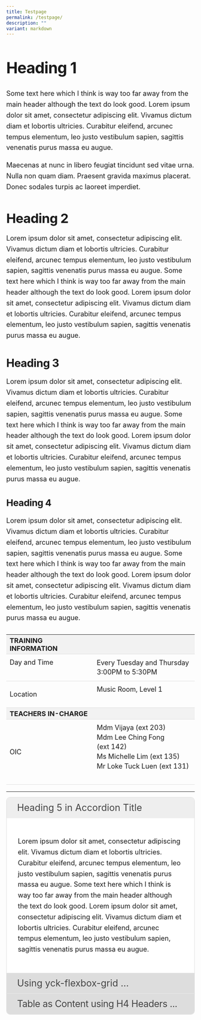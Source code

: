 ```yaml
---
title: Testpage
permalink: /testpage/
description: ""
variant: markdown
---
```

<div class="yck-component">
	<h1>Heading 1</h1>
	<p>Some text here which I think is way too far away from the main header although the text do look good. Lorem ipsum dolor sit amet, consectetur adipiscing elit. Vivamus dictum diam et lobortis ultricies. Curabitur eleifend, arcunec tempus elementum, leo justo vestibulum sapien, sagittis venenatis purus massa eu augue.</p> 
	
<p>Maecenas at nunc in libero feugiat tincidunt sed vitae urna. Nulla non quam diam. Praesent gravida maximus placerat. Donec sodales turpis ac laoreet imperdiet.</p>
	
<h2>Heading 2</h2>
	<p>Lorem ipsum dolor sit amet, consectetur adipiscing elit. Vivamus dictum diam et lobortis ultricies. Curabitur eleifend, arcunec tempus elementum, leo justo vestibulum sapien, sagittis venenatis purus massa eu augue. Some text here which I think is way too far away from the main header although the text do look good. Lorem ipsum dolor sit amet, consectetur adipiscing elit. Vivamus dictum diam et lobortis ultricies. Curabitur eleifend, arcunec tempus elementum, leo justo vestibulum sapien, sagittis venenatis purus massa eu augue.</p> 
	
<h3>Heading 3</h3>
	<p>Lorem ipsum dolor sit amet, consectetur adipiscing elit. Vivamus dictum diam et lobortis ultricies. Curabitur eleifend, arcunec tempus elementum, leo justo vestibulum sapien, sagittis venenatis purus massa eu augue. Some text here which I think is way too far away from the main header although the text do look good. Lorem ipsum dolor sit amet, consectetur adipiscing elit. Vivamus dictum diam et lobortis ultricies. Curabitur eleifend, arcunec tempus elementum, leo justo vestibulum sapien, sagittis venenatis purus massa eu augue.</p> 
	
<h4>Heading 4</h4>
	<p>Lorem ipsum dolor sit amet, consectetur adipiscing elit. Vivamus dictum diam et lobortis ultricies. Curabitur eleifend, arcunec tempus elementum, leo justo vestibulum sapien, sagittis venenatis purus massa eu augue. Some text here which I think is way too far away from the main header although the text do look good. Lorem ipsum dolor sit amet, consectetur adipiscing elit. Vivamus dictum diam et lobortis ultricies. Curabitur eleifend, arcunec tempus elementum, leo justo vestibulum sapien, sagittis venenatis purus massa eu augue.</p> 
	 <table class="yck-table">
        <thead>
            <tr>
                <th class="yck-th">TRAINING INFORMATION</th>
                <th class="yck-th"></th>
            </tr>
        </thead>
        <tbody>
            <tr>
							<td class="yck-td"><p>Day and Time</p></td>
							<td class="yck-td">Every Tuesday and Thursday<br> 3:00PM to 5:30PM</td>
            </tr>
            <tr>
							<td class="yck-td">Location</td>
							<td class="yck-td"><p>Music Room, Level 1</p></td>
            </tr>
            <tr>
                <th class="yck-th">TEACHERS IN-CHARGE</th>
                <th class="yck-th"></th>
            </tr>
            <tr>
                <td class="yck-td">OIC</td>
                <td class="yck-td"><p>Mdm Vijaya (ext 203)<br>
																									Mdm Lee Ching Fong (ext 142)<br>
																									Ms Michelle Lim (ext 135)<br>
									Mr Loke Tuck Luen (ext 131)</p></td>
            </tr>
        </tbody>
    </table>
</div>

<hr>
<div class="yck-component">
<div class="accordion">
  <input checked="" class="accordion-select" name="select" type="radio">
  <div class="accordion-title h5"><span>Heading 5 in Accordion Title</span></div>
  <div class="accordion-content"><p>Lorem ipsum dolor sit amet, consectetur adipiscing elit. Vivamus dictum diam et lobortis ultricies. Curabitur eleifend, arcunec tempus elementum, leo justo vestibulum sapien, sagittis venenatis purus massa eu augue. Some text here which I think is way too far away from the main header although the text do look good. Lorem ipsum dolor sit amet, consectetur adipiscing elit. Vivamus dictum diam et lobortis ultricies. Curabitur eleifend, arcunec tempus elementum, leo justo vestibulum sapien, sagittis venenatis purus massa eu augue.</p> </div> 
  <input class="accordion-select" name="select" type="radio">
  <div class="accordion-title"><span>Using yck-flexbox-grid ...</span></div>
  <div class="accordion-content">
	<ul class="yck-flexbox-grid">
		<li>
	<h4>Heading 4</h4>
	<p>Lorem ipsum dolor sit amet, consectetur adipiscing elit. Vivamus dictum diam et lobortis ultricies. Curabitur eleifend, arcunec tempus elementum, leo justo vestibulum sapien, sagittis venenatis purus massa eu augue. Some text here which I think is way too far away from the main header although the text do look good. Lorem ipsum dolor sit amet, consectetur adipiscing elit. Vivamus dictum diam et lobortis ultricies. Curabitur eleifend, arcunec tempus elementum, leo justo vestibulum sapien, sagittis venenatis purus massa eu augue.</p> 	
		</li>
	<li>
		<h4>Level 4 Heading</h4>
		<p>Maecenas at nunc in libero feugiat tincidunt sed vitae urna. Nulla non quam diam. Praesentgravida maximus placerat. Donec sodales turpis ac laoreet imperdiet.</p>
	<p>Lorem ipsum dolor sit amet, consectetur adipiscing elit. Vivamus dictum diam et lobortis ultricies. Curabitur eleifend, arcunec tempus elementum, leo justo vestibulum sapien, sagittis venenatis purus massa eu augue.</p></li>
<li>		<h4>Some other Header</h4>
		<p>Lorem ipsum dolor sit amet, consectetur adipiscing elit. Vivamus dictum diam et lobortis ultricies. Curabitur eleifend, arcunec tempus elementum, leo justo vestibulum sapien, sagittis venenatis purus massa eu augue. Some text here which I think is way too far away from the main header although the text do look good. Lorem ipsum dolor sit amet, consectetur adipiscing elit. Vivamus dictum diam et lobortis ultricies. Curabitur eleifend, arcunec tempus elementum, leo justo vestibulum sapien, sagittis venenatis purus massa eu augue.</p>
</li>
</ul>

</div> 
  <input class="accordion-select" name="select" type="radio">
  <div class="accordion-title yck-h4"><span>Table as Content using H4 Headers ...</span></div>
  <div class="accordion-content">
	<ul class="yck-flexbox-grid">
		<li>
	<h4>Heading 4</h4>
	<p>Some text here which I think is way too far away from the main header although the text do look good.</p> <p>Lorem ipsum dolor sit amet, consectetur adipiscing elit.</p>
		</li>
	<li>
		<h4>Level 4 Heading</h4>
		<p>Maecenas at nunc in libero feugiat tincidunt sed vitae urna. Nulla non quam diam. Praesentgravida maximus placerat. Donec sodales turpis ac laoreet imperdiet.</p>
</li>
</ul>

<table class="yck-table">
        <thead>
            <tr>
                <th class="yck-th">TRAINING INFORMATION</th>
                <th class="yck-th"></th>
            </tr>
        </thead>
        <tbody>
            <tr>
                <td class="yck-td">Day and Time</td>
                <td class="yck-td">Every Tuesday and Thursday<br> 3:00PM to 5:30PM</td>
            </tr>
            <tr>
                <td class="yck-td">Location</td>
                <td class="yck-td">Music Room, Level 1</td>
            </tr>
		</tbody>
		</table>
	</div> 
</div> 
</div>

<style>
	:root {
    --yck-color-text-light: #888;
    --yck-color-border: #e0e0e0;
    --yck-text-line-height: 1.6em;
    --yck-heading-line-height: 1.2em;
    --yck-heading-letter-spacing: -0.02em;
    --yck-content-width: 100%;
    --yck-transition-speed: 0.8s;
    --yck-transition-timing: cubic-bezier(0.4, 0, 0.2, 1);
    --yck-spacing-unit: 1em;
    --yck-border-radius: 4px;
    --yck-box-shadow: 0 2px 4px rgba(0, 0, 0, 0.1);

    /* @link https://utopia.fyi/type/calculator?c=320,18,1.125,1240,18,1.2,5,2,&s=0.75|0.5|0.25,1.5|2|3|4|6,s-l&g=s,l,xl,12 */

    --yck-step--2: clamp(0.7813rem, 0.9263rem + -0.1872vw, 0.8889rem);
    --yck-step--1: clamp(0.9375rem, 1.0217rem + -0.1087vw, 1rem);
    --yck-step-0: clamp(1.125rem, 1.125rem + 0vw, 1.125rem);
    --yck-step-1: clamp(1.2656rem, 1.2363rem + 0.1467vw, 1.35rem);
    --yck-step-2: clamp(1.4238rem, 1.3556rem + 0.3412vw, 1.62rem);
    --yck-step-3: clamp(1.6018rem, 1.4828rem + 0.5951vw, 1.944rem);
    --yck-step-4: clamp(1.802rem, 1.6174rem + 0.9231vw, 2.3328rem);
    --yck-step-5: clamp(2.0273rem, 1.7587rem + 1.3427vw, 2.7994rem);

    --yck-space-s-l: clamp(1.125rem, 0.7337rem + 1.9565vw, 2.25rem);
}


.yck-component {
    line-height: var(--yck-text-line-height);
    letter-spacing: normal;
    font-size: var(--yck-step-0);
}

.yck-component h1,
.yck-component h2,
.yck-component h3,
.yck-component h4,
.yck-component h5,
.yck-component h6,
.yck-component p {
    overflow-wrap: break-word;
}

.yck-component p {
    text-wrap: pretty;
}

.yck-component h1,
.yck-component h2,
.yck-component h3,
.yck-component h4,
.yck-component h5,
.yck-component h6 {
    text-wrap: balance;
}

.yck-component .yck-h1,
.yck-component h1 {
    font-size: var(--yck-step-5);
    margin-bottom: var(--yck-space-s-l);
    line-height: var(--yck-heading-line-height);
    letter-spacing: var(--yck-heading-letter-spacing);
}

.yck-component .yck-h2,
.yck-component h2 {
    font-size: var(--yck-step-4);
    margin-bottom: var(--yck-space-s-l) * 0.8;
    line-height: var(--yck-heading-line-height);
    letter-spacing: var(--yck-heading-letter-spacing);
}

.yck-component .yck-h3,
.yck-component h3 {
    font-size: var(--yck-step-3);
    margin-bottom: var(--yck-space-s-l) * 0.6;
    line-height: var(--yck-heading-line-height);
    letter-spacing: var(--yck-heading-letter-spacing);
}

.yck-component .yck-h4,
.yck-component h4 {
    font-size: var(--yck-step-2);
    margin-bottom: var(--yck-space-s-l) * 0.4;
    text-transform: titlecase;
    line-height: var(--yck-heading-line-height);
    letter-spacing: var(--yck-heading-letter-spacing);
}

.yck-component .yck-h5,
.yck-component h5 {
    font-size: var(--yck-step-1);
    margin-bottom: var(--yck-space-m);
    text-transform: uppercase;
    line-height: var(--yck-heading-line-height);
    letter-spacing: var(--yck-heading-letter-spacing);
}

.yck-component .yck-h6,
.yck-component h6 {
    font-size: var(--yck-step-0);
    margin-bottom: calc(var(--yck-spacing-unit) * 0.2);
    text-transform: uppercase;
    line-height: var(--yck-heading-line-height);
    letter-spacing: var(--yck-heading-letter-spacing);
}

.yck-component .yck-text-small {
    font-size: var(--yck-step--1);
    margin-bottom: var(--yck-space-xs);
}

.yck-component .yck-text-xs {
    font-size: var(--yck-step--2);
    margin-bottom: var(--yck-space-2xs);
}

.yck-component ol,
.yck-component p,
.yck-component ul {
    font-size: var(--yck-step-0);
    margin-bottom: var(--yck-spacing-unit);
}

.yck-component ul.yck-custom-list {
    list-style: none;
    padding-left: 0;
    margin-left: 0;
    font-size: inherit;
}

.yck-component ul.yck-custom-list li {
    position: relative;
    padding-left: 1.5em;
    margin-bottom: 0.5em;
    line-height: 1em;
}

.yck-component ul.yck-custom-list li::before {
    content: '~';
    position: absolute;
    left: 0;
}

.yck-component .yck-table {
    border-collapse: collapse;
    max-width: 100%;
    margin-top: 1.6em;
    margin-bottom: var(--yck-spacing-unit);
    font-size: var(--yck-step-0);
}

.yck-component .yck-th {
    background-color: #f2f2f2;
    text-align: left;
    border-bottom: 1px solid #ddd;
    text-transform: uppercase;
}

.yck-component .yck-th h4,
.yck-component .yck-th h5,
.yck-component .yck-th h6 {
    margin: 0 0 0.5em;
}

.yck-component .yck-td {
    border-bottom: 1px solid #ddd;
    max-width: 320px;
    word-wrap: break-word;
    line-height: 1.6rem;
    padding-top: 0.5em;
    padding-bottom: 0.5em;
  }

.yck-component .yck-table tbody .yck-td p {
    margin-block: 0;
    padding-bottom: 0.5em;
}
    
 .yck-component .yck-table tbody .yck-td p:last-child {
     padding-bottom: 1.5em;
 }




.yck-component .yck-gallery-container {
    display: flex;
    flex-direction: column;
    align-items: center;
    gap: 1em;
}

.yck-component .yck-gallery-container .yck-iframe-container {
    position: relative;
    width: 100%;
    padding-bottom: 56.25%;
    overflow: hidden;
}

.yck-component .yck-gallery-container iframe {
    position: absolute;
    top: 0;
    left: 0;
    width: 100%;
    height: 100%;
    margin-bottom: 1em;
}

.yck-component .yck-gallery-container small,
.yck-component .yck-gallery-container .yck-figcaption {
    display: block;
    text-align: center;
    font-style: italic;
    margin-top: 0.5em;
    color: var(--yck-color-text-light);
}

.yck-component .yck-gallery-container img {
    display: block;
    width: 100%;
    height: auto;
    border-radius: var(--yck-border-radius);
    box-shadow: var(--yck-box-shadow);
    object-fit: cover;
}

.yck-component .yck-gallery-container .yck-image-row {
    display: flex;
    flex-direction: row;
    flex-wrap: wrap;
    gap: 0.5em;
}

.yck-component .yck-gallery-container .yck-image-row img {
    flex: 1 1 calc(25% - 0.5em);
    min-width: calc(50% - 0.5em);
    object-fit: cover;
}

.yck-component .yck-gallery-container .yck-image-row img .yck-text-xs,
.yck-component .yck-gallery-container .yck-image-row img .yck-figcaption	{
	
}
	
/* Base styles for accordion */
.accordion {
  box-sizing: border-box;
  display: flex;
  overflow: hidden;
  width: 100%;
  border-color: #dedede;
  border-radius: 10px;
  border-style: solid;
  border-width: 1px;
  flex-direction: column;
  height: auto;
}

.accordion-select {
  cursor: pointer;
  margin: 0;
  opacity: 0;
  z-index: 1;
  background-color: #ddd;
  color: #444;
  width: 100%;
  height: 55px;
  font-size: var(--yck-step-2);
  margin-bottom: -55px;
  margin-right: -55px;
}

.accordion-title {
  position: relative;
  background-color: #ddd;
  color: #444;
  width: 100%;
  height: 55px;
  font-size: var(--yck-step-2);
}

.accordion-title:not(:nth-last-child(2))::after {
  border: 1px solid transparent;
  bottom: 0;
  content: "";
  left: 0;
  position: absolute;
  right: 0;
  top: 0;
  border-bottom-color: #eaeaea;
  border-right-color: transparent;
}

.accordion-select:hover + .accordion-title,
.accordion-select:checked + .accordion-title {
  background-color: #eee;
}

.accordion-title span {
  bottom: 0px;
  box-sizing: border-box;
  display: block;
  position: absolute;
  white-space: nowrap;
  width: 100%;
  transform: rotate(0deg);
  -ms-writing-mode: lr-tb;
  filter: progid:DXImageTransform.Microsoft.BasicImage(rotation=0);
  padding-left: 28px;
  padding-right: 28px;
  line-height: 55px;
}

.accordion-content {
  box-sizing: border-box;
  overflow: hidden;
  position: relative;
  transition: max-height 0.3s ease 0.1s, padding 0.3s ease 0.1s; /* Add transition for smooth effect */
  background-color: #fff;
  color: inherit;
  padding: 0 30px; /* Start with no padding */
  max-height: 0; /* Collapse content initially */
  width: 100%;
	font-size: var(--yck-step-0);
}

.accordion-select:checked + .accordion-title + .accordion-content {
  max-height: 1920px; /* Large enough to fit most content */
  padding: 30px; /* Restore padding */
}

	/* Custom styles for second accordion content */
.accordion-content ul {
  list-style: none;
  padding: 0;
  margin: 0;
  display: grid;
  grid-template-columns: repeat(2, 1fr); /* 2 columns */
  gap: 20px;
}

.accordion-content ul li h4 {
  margin: 0;
  font-weight: bold;
  text-align: left;
}

@media (max-width: 480px) {
  .accordion-content ul {
    grid-template-columns: 1fr; /* Single column for small screens */
  }
}
	
.yck-component .accordion-content .yck-flexbox-grid {
    --yck-min: 22ch;
    --yck-gap: 1.5em;
    display: flex;
    flex-wrap: wrap;
    list-style: none;
    gap: var(--yck-gap);
}

.yck-component .accordion-content .yck-flexbox-grid > * {
    flex: 1 1 var(--yck-min);
    list-style: none;
}
	
	
</style>